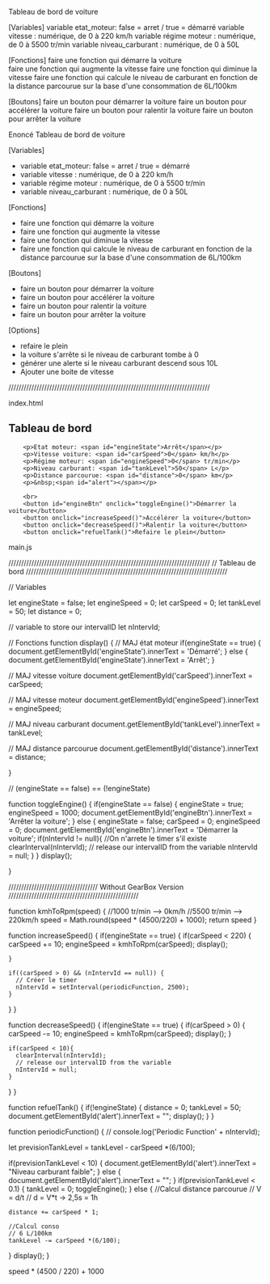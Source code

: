 Tableau de bord de voiture


[Variables]
variable etat_moteur: false = arret / true = démarré
variable vitesse : numérique, de 0 à 220 km/h
variable régime moteur : numérique, de 0 à 5500 tr/min
variable niveau_carburant : numérique, de 0 à 50L

[Fonctions]
faire une fonction qui démarre la voiture  
faire une fonction qui augmente la vitesse
faire une fonction qui diminue la vitesse
faire une fonction qui calcule le niveau de carburant en fonction de la distance parcourue sur la base d'une consommation de 6L/100km

[Boutons]
faire un bouton pour démarrer la voiture
faire un bouton pour accélérer la voiture
faire un bouton pour ralentir la voiture
faire un bouton pour arrêter la voiture



Enoncé Tableau de bord de voiture


[Variables]
- variable etat_moteur: false = arret / true = démarré
- variable vitesse : numérique, de 0 à 220 km/h
- variable régime moteur : numérique, de 0 à 5500 tr/min
- variable niveau_carburant : numérique, de 0 à 50L

[Fonctions]
- faire une fonction qui démarre la voiture
- faire une fonction qui augmente la vitesse
- faire une fonction qui diminue la vitesse
- faire une fonction qui calcule le niveau de carburant en fonction de la distance 
parcourue sur la base d'une consommation de 6L/100km

[Boutons]
- faire un bouton pour démarrer la voiture
- faire un bouton pour accélérer la voiture
- faire un bouton pour ralentir la voiture
- faire un bouton pour arrêter la voiture

[Options]
- refaire le plein
- la voiture s'arrête si le niveau de carburant tombe à 0
- générer une alerte si le niveau carburant descend sous 10L
- Ajouter une boite de vitesse

///////////////////////////////////////////////////////////////////////////////

index.html

 <h2>Tableau de bord</h2>

        <p>Etat moteur: <span id="engineState">Arrêt</span></p>
        <p>Vitesse voiture: <span id="carSpeed">0</span> km/h</p>
        <p>Régime moteur: <span id="engineSpeed">0</span> tr/min</p>
        <p>Niveau carburant: <span id="tankLevel">50</span> L</p>
        <p>Distance parcourue: <span id="distance">0</span> km</p>
        <p>&nbsp;<span id="alert"></span></p>

        <br>
        <button id="engineBtn" onclick="toggleEngine()">Démarrer la voiture</button> 
        <button onclick="increaseSpeed()">Accélérer la voiture</button> 
        <button onclick="decreaseSpeed()">Ralentir la voiture</button> 
        <button onclick="refuelTank()">Refaire le plein</button> 

main.js

///////////////////////////////////////////////////////////////////////////////
//                      Tableau de bord
///////////////////////////////////////////////////////////////////////////////

// Variables

let engineState = false;
let engineSpeed = 0;
let carSpeed = 0;
let tankLevel = 50;
let distance = 0;

// variable to store our intervalID
let nIntervId;

// Fonctions
function display() {
  // MAJ état moteur
  if(engineState == true) {
    document.getElementById('engineState').innerText = 'Démarré';
  } else {
    document.getElementById('engineState').innerText = 'Arrêt';
  }

  // MAJ vitesse voiture
  document.getElementById('carSpeed').innerText = carSpeed;

  // MAJ vitesse moteur
  document.getElementById('engineSpeed').innerText = engineSpeed;

  // MAJ niveau carburant
  document.getElementById('tankLevel').innerText = tankLevel;

  // MAJ distance parcourue
  document.getElementById('distance').innerText = distance;

}

// (engineState == false)  ==  (!engineState)

function toggleEngine() {
  if(engineState == false) {
    engineState = true;
    engineSpeed = 1000;
    document.getElementById('engineBtn').innerText = 'Arrêter la voiture';
  } else {
    engineState = false;
    carSpeed = 0;
    engineSpeed = 0;
    document.getElementById('engineBtn').innerText = 'Démarrer la voiture';
    if(nIntervId != null){
      //On n'arrete le timer s'il existe
      clearInterval(nIntervId);
      // release our intervalID from the variable
      nIntervId = null;
    }
  }
  display();

}

/////////////////////////////////// Without GearBox Version ///////////////////////////////////////////////////

function kmhToRpm(speed) {
  //1000 tr/min --> 0km/h
  //5500 tr/min --> 220km/h
  speed = Math.round(speed * (4500/220) + 1000);
  return speed
}

function increaseSpeed() {
  if(engineState == true) {
    if(carSpeed < 220) {
      carSpeed += 10;
      engineSpeed = kmhToRpm(carSpeed);
      display();
      
    }

    if((carSpeed > 0) && (nIntervId == null)) {
      // Créer le timer
      nIntervId = setInterval(periodicFunction, 2500);
    }
  }
}

function decreaseSpeed() {
  if(engineState == true) {
    if(carSpeed > 0) {
      carSpeed -= 10;
      engineSpeed = kmhToRpm(carSpeed);
      display();
    }

    if(carSpeed < 10){
      clearInterval(nIntervId);
      // release our intervalID from the variable
      nIntervId = null;
    }
  }
}


function refuelTank() {
  if(!engineState) {
    distance = 0;
    tankLevel = 50;
    document.getElementById('alert').innerText = "";
    display();
  }
}

function periodicFunction() {
  // console.log('Periodic Function' + nIntervId);

  let previsionTankLevel = tankLevel - carSpeed *(6/100);

  if(previsionTankLevel  < 10) {
    document.getElementById('alert').innerText = "Niveau carburant faible";
  } else {
    document.getElementById('alert').innerText = "";
  }
  if(previsionTankLevel  < 0.1) {
    tankLevel = 0;
    toggleEngine();
  } else {
    //Calcul distance parcourue
    // V = d/t
    // d = V*t -> 2,5s = 1h

    distance += carSpeed * 1;

    //Calcul conso
    // 6 L/100km
    tankLevel -= carSpeed *(6/100);
  }
  display();
}

speed * (4500 / 220) + 1000
